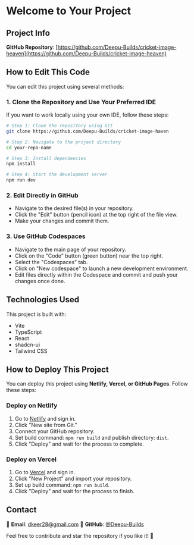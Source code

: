 # Welcome to Your Project

## Project Info

**GitHub Repository**: [https://github.com/Deepu-Builds/cricket-image-heaven](https://github.com/Deepu-Builds/cricket-image-heaven)

## How to Edit This Code

You can edit this project using several methods:

### **1. Clone the Repository and Use Your Preferred IDE**

If you want to work locally using your own IDE, follow these steps:

```sh
# Step 1: Clone the repository using Git
git clone https://github.com/Deepu-Builds/cricket-image-haven

# Step 2: Navigate to the project directory
cd your-repo-name

# Step 3: Install dependencies
npm install

# Step 4: Start the development server
npm run dev
```

### **2. Edit Directly in GitHub**

- Navigate to the desired file(s) in your repository.
- Click the "Edit" button (pencil icon) at the top right of the file view.
- Make your changes and commit them.

### **3. Use GitHub Codespaces**

- Navigate to the main page of your repository.
- Click on the "Code" button (green button) near the top right.
- Select the "Codespaces" tab.
- Click on "New codespace" to launch a new development environment.
- Edit files directly within the Codespace and commit and push your changes once done.

## Technologies Used

This project is built with:

- Vite
- TypeScript
- React
- shadcn-ui
- Tailwind CSS

## How to Deploy This Project

You can deploy this project using **Netlify, Vercel, or GitHub Pages**. Follow these steps:

### **Deploy on Netlify**
1. Go to [Netlify](https://www.netlify.com/) and sign in.
2. Click "New site from Git."
3. Connect your GitHub repository.
4. Set build command: `npm run build` and publish directory: `dist`.
5. Click "Deploy" and wait for the process to complete.

### **Deploy on Vercel**
1. Go to [Vercel](https://vercel.com/) and sign in.
2. Click "New Project" and import your repository.
3. Set up build command: `npm run build`.
4. Click "Deploy" and wait for the process to finish.

## Contact

📧 **Email**: dkeer28@gmail.com 
👤 **GitHub**: [@Deepu-Builds](https://github.com/Deepu-Builds)

Feel free to contribute and star the repository if you like it! 🚀

